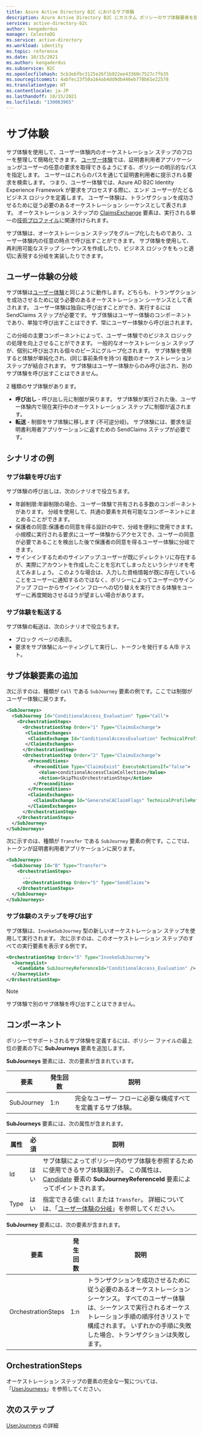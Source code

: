 ```yaml
---
title: Azure Active Directory B2C におけるサブ体験
description: Azure Active Directory B2C にカスタム ポリシーのサブ体験要素を指定します。
services: active-directory-b2c
author: kengaderdus
manager: CelesteDG
ms.service: active-directory
ms.workload: identity
ms.topic: reference
ms.date: 10/15/2021
ms.author: kengaderdus
ms.subservice: B2C
ms.openlocfilehash: 5cb3ebfbc3125e26f1b922ee43360c7527c7fb35
ms.sourcegitcommit: 4abfec23f50a164ab4dd9db446eb778b61e22578
ms.translationtype: HT
ms.contentlocale: ja-JP
ms.lasthandoff: 10/15/2021
ms.locfileid: "130063965"
---
```

# <a name="sub-journeys"></a>サブ体験

サブ体験を使用して、ユーザー体験内のオーケストレーション ステップのフローを整理して簡略化できます。 [ユーザー体験](userjourneys.md)では、証明書利用者アプリケーションがユーザーの任意の要求を取得できるようにする、ポリシーの明示的なパスを指定します。 ユーザーはこれらのパスを通じて証明書利用者に提示される要求を検索します。 つまり、ユーザー体験では、Azure AD B2C Identity Experience Framework が要求をプロセスする際に、エンド ユーザーがたどるビジネス ロジックを定義します。 ユーザー体験は、トランザクションを成功させるために従う必要のあるオーケストレーション シーケンスとして表されます。 オーケストレーション ステップの [ClaimsExchange](userjourneys.md#claimsexchanges) 要素は、実行される単一の[技術プロファイル](technicalprofiles.md)に関連付けられます。

サブ体験は、オーケストレーション ステップをグループ化したものであり、ユーザー体験内の任意の時点で呼び出すことができます。 サブ体験を使用して、再利用可能なステップ シーケンスを作成したり、ビジネス ロジックをもっと適切に表現する分岐を実装したりできます。

## <a name="user-journey-branching"></a>ユーザー体験の分岐

サブ体験は[ユーザー体験](userjourneys.md)と同じように動作します。どちらも、トランザクションを成功させるために従う必要のあるオーケストレーション シーケンスとして表されます。 ユーザー体験は独自に呼び出すことができ、実行するには SendClaims ステップが必要です。 サブ体験はユーザー体験のコンポーネントであり、単独で呼び出すことはできず、常にユーザー体験から呼び出されます。

この分岐の主要コンポーネントによって、ユーザー体験でのビジネス ロジックの処理を向上させることができます。 一般的なオーケストレーション ステップが、個別に呼び出される個々のピースにグループ化されます。 サブ体験を使用すると体験が単純化され、(同じ事前条件を持つ) 複数のオーケストレーション ステップが結合されます。 サブ体験はユーザー体験からのみ呼び出され、別のサブ体験を呼び出すことはできません。

2 種類のサブ体験があります。

- **呼び出し** - 呼び出し元に制御が戻ります。 サブ体験が実行された後、ユーザー体験内で現在実行中のオーケストレーション ステップに制御が返されます。
- **転送** - 制御をサブ体験に移します (不可逆分岐)。 サブ体験には、要求を証明書利用者アプリケーションに返すための SendClaims ステップが必要です。

## <a name="example-scenarios"></a>シナリオの例

### <a name="call-sub-journey"></a>サブ体験を呼び出す

サブ体験の呼び出しは、次のシナリオで役立ちます。

- 年齢制限:年齢制限の場合、ユーザー体験で共有される多数のコンポーネントがあります。 分岐を使用して、共通の要素を共有可能なコンポーネントにまとめることができます。  
- 保護者の同意:保護者の同意を得る設計の中で、分岐を便利に使用できます。小規模に実行される要求にユーザー体験からアクセスでき、ユーザーの同意が必要であることを検出した後で保護者の同意を得るユーザー体験に分岐できます。 
- サインインするためのサインアップ:ユーザーが既にディレクトリに存在するが、実際にアカウントを作成したことを忘れてしまったというシナリオを考えてみましょう。 このような場合は、入力した資格情報が既に存在していることをユーザーに通知するのではなく、ポリシーによってユーザーのサインアップ フローからサインイン フローへの切り替えを実行できる体験をユーザーに再度開始させるほうが望ましい場合があります。  

### <a name="transfer-sub-journey"></a>サブ体験を転送する

サブ体験の転送は、次のシナリオで役立ちます。

- ブロック ページの表示。
- 要求をサブ体験にルーティングして実行し、トークンを発行する A/B テスト。

## <a name="adding-a-subjourneys-element"></a>サブ体験要素の追加

次に示すのは、種類が `Call` である `SubJourney` 要素の例です。ここでは制御がユーザー体験に戻ります。

```xml
<SubJourneys>
  <SubJourney Id="ConditionalAccess_Evaluation" Type="Call">
    <OrchestrationSteps>
      <OrchestrationStep Order="1" Type="ClaimsExchange">
       <ClaimsExchanges>
        <ClaimsExchange Id="ConditionalAccessEvaluation" TechnicalProfileReferenceId="ConditionalAccessEvaluation" />
       </ClaimsExchanges>
      </OrchestrationStep>
      <OrchestrationStep Order="2" Type="ClaimsExchange">
        <Preconditions>
          <Precondition Type="ClaimsExist" ExecuteActionsIf="false">
            <Value>conditionalAccessClaimCollection</Value>
            <Action>SkipThisOrchestrationStep</Action>
          </Precondition>
        </Preconditions>
        <ClaimsExchanges>
          <ClaimsExchange Id="GenerateCAClaimFlags" TechnicalProfileReferenceId="GenerateCAClaimFlags" />
        </ClaimsExchanges>
      </OrchestrationStep>
    </OrchestrationSteps>
  </SubJourney>
</SubJourneys>
```

次に示すのは、種類が `Transfer` である `SubJourney` 要素の例です。ここでは、トークンが証明書利用者アプリケーションに戻ります。

```xml
<SubJourneys>
  <SubJourney Id="B" Type="Transfer">
    <OrchestrationSteps>
      ...
      <OrchestrationStep Order="5" Type="SendClaims">
    </OrchestrationSteps>
  </SubJourney>
</SubJourneys>
```

### <a name="invoke-a-sub-journey-step"></a>サブ体験のステップを呼び出す

サブ体験は、`InvokeSubJourney` 型の新しいオーケストレーション ステップを使用して実行されます。 次に示すのは、このオーケストレーション ステップのすべての実行要素を表示する例です。

```xml
<OrchestrationStep Order="5" Type="InvokeSubJourney">
  <JourneyList>
    <Candidate SubJourneyReferenceId="ConditionalAccess_Evaluation" />
  </JourneyList>
</OrchestrationStep>
```

> [!NOTE]
> サブ体験で別のサブ体験を呼び出すことはできません。

## <a name="components"></a>コンポーネント

ポリシーでサポートされるサブ体験を定義するには、ポリシー ファイルの最上位の要素の下に **SubJourneys** 要素を追加します。

**SubJourneys** 要素には、次の要素が含まれています。

| 要素 | 発生回数 | 説明 |
| ------- | ----------- | ----------- |
| SubJourney | 1:n | 完全なユーザー フローに必要な構成すべてを定義するサブ体験。 |

**SubJourneys** 要素には、次の属性が含まれます。

| 属性 | 必須 | 説明 |
| --------- | -------- | ----------- |
| Id | はい | サブ体験によってポリシー内のサブ体験を参照するために使用できるサブ体験識別子。 この属性は、[Candidate](userjourneys.md#journeylist) 要素の **SubJourneyReferenceId** 要素によってポイントされます。 |
| Type | はい | 指定できる値: `Call` または `Transfer`。 詳細については、「[ユーザー体験の分岐](#user-journey-branching)」を参照してください。|

**SubJourney** 要素には、次の要素が含まれます。

| 要素 | 発生回数 | 説明 |
| ------- | ----------- | ----------- |
| OrchestrationSteps | 1:n | トランザクションを成功させるために従う必要のあるオーケストレーション シーケンス。 すべてのユーザー体験は、シーケンスで実行されるオーケストレーション手順の順序付きリストで構成されます。 いずれかの手順に失敗した場合、トランザクションは失敗します。 |

## <a name="orchestrationsteps"></a>OrchestrationSteps

オーケストレーション ステップの要素の完全な一覧については、「[UserJourneys](userjourneys.md)」を参照してください。

## <a name="next-steps"></a>次のステップ

[UserJourneys](userjourneys.md) の詳細
